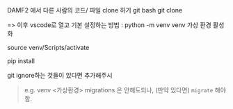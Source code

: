 DAMF2  에서 다른 사람의 코드/ 파일 clone  하기
git bash
git clone <git url>

=> 이후 vscode로 열고 기본 설정하는 방법
: python -m venv venv 
가상 환경 활성화

source venv/Scripts/activate

pip install <django>

git ignore하는 것들이 있다면 추가해주시 
> e.g. venv <가상환경>
> migrations 은 안해도되나, (만약 있다면) `migrate` 해야함. 
